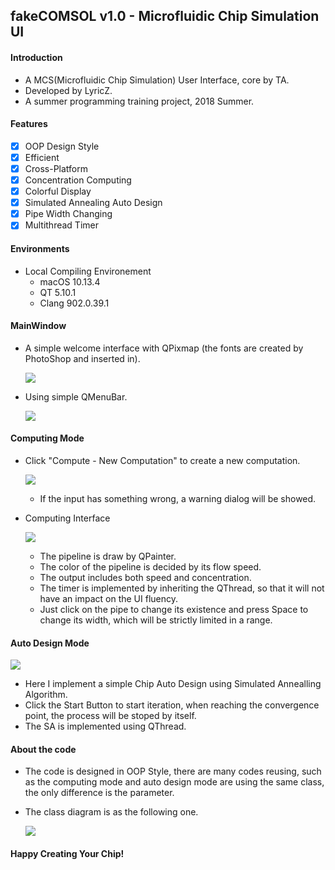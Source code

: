 ## fakeCOMSOL v1.0 - Microfluidic Chip Simulation UI

####  Introduction

- A MCS(Microfluidic Chip Simulation) User Interface, core by TA.
- Developed by LyricZ.
- A summer programming training project, 2018 Summer.

#### Features

- [x] OOP Design Style
- [x] Efficient
- [x] Cross-Platform
- [x] Concentration Computing
- [x] Colorful Display
- [x] Simulated Annealing Auto Design
- [x] Pipe Width Changing
- [x] Multithread Timer

#### Environments

- Local Compiling Environement
  - macOS 10.13.4
  - QT 5.10.1
  - Clang 902.0.39.1

#### MainWindow

- A simple welcome interface with QPixmap (the fonts are created by PhotoShop and inserted in).

  ![](http://otxp6khet.bkt.clouddn.com/mcs/mcs1.png)

- Using simple QMenuBar.

  ![](http://otxp6khet.bkt.clouddn.com/mcs/mcs2.png)

#### Computing Mode

- Click "Compute - New Computation" to create a new computation.

  ![](http://otxp6khet.bkt.clouddn.com/mcs/mcs3.png)

  - If the input has something wrong, a warning dialog will be showed.

- Computing Interface

  ![](http://otxp6khet.bkt.clouddn.com/mcs/mcs40.png)

  - The pipeline is draw by QPainter.
  - The color of the pipeline is decided by its flow speed.
  - The output includes both speed and concentration.
  - The timer is implemented by inheriting the QThread, so that it will not have an impact on the UI fluency.
  - Just click on the pipe to change its existence and press Space to change its width, which will be strictly limited in a range.

#### Auto Design Mode

![](http://otxp6khet.bkt.clouddn.com/mcs/mcs50.png)

- Here I implement a simple Chip Auto Design using Simulated Annealling Algorithm.
- Click the Start Button to start iteration, when reaching the convergence point, the process will be stoped by itself.
- The SA is implemented using QThread.

#### About the code

- The code is designed in OOP Style, there are many codes reusing, such as the computing mode and auto design mode are using the same class, the only difference is the parameter.

- The class diagram is as the following one.

  ![](http://otxp6khet.bkt.clouddn.com/mcs/cd.png)

#### Happy Creating Your Chip!